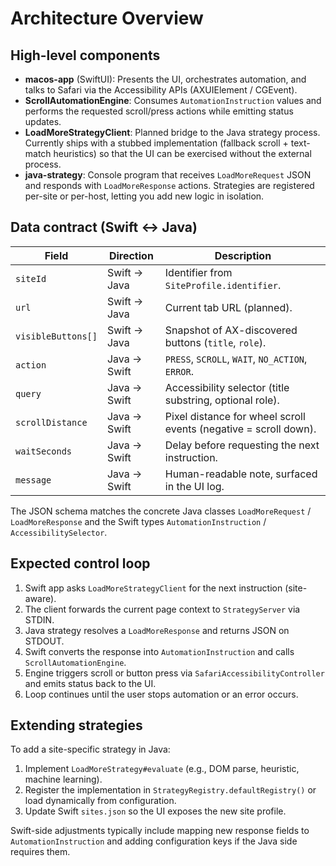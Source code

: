 # Architecture Overview

## High-level components

- **macos-app** (SwiftUI): Presents the UI, orchestrates automation, and talks to Safari via the Accessibility APIs (AXUIElement / CGEvent).
- **ScrollAutomationEngine**: Consumes `AutomationInstruction` values and performs the requested scroll/press actions while emitting status updates.
- **LoadMoreStrategyClient**: Planned bridge to the Java strategy process. Currently ships with a stubbed implementation (fallback scroll + text-match heuristics) so that the UI can be exercised without the external process.
- **java-strategy**: Console program that receives `LoadMoreRequest` JSON and responds with `LoadMoreResponse` actions. Strategies are registered per-site or per-host, letting you add new logic in isolation.

## Data contract (Swift ↔ Java)

| Field | Direction | Description |
| --- | --- | --- |
| `siteId` | Swift → Java | Identifier from `SiteProfile.identifier`. |
| `url` | Swift → Java | Current tab URL (planned). |
| `visibleButtons[]` | Swift → Java | Snapshot of AX-discovered buttons (`title`, `role`). |
| `action` | Java → Swift | `PRESS`, `SCROLL`, `WAIT`, `NO_ACTION`, `ERROR`. |
| `query` | Java → Swift | Accessibility selector (title substring, optional role). |
| `scrollDistance` | Java → Swift | Pixel distance for wheel scroll events (negative = scroll down). |
| `waitSeconds` | Java → Swift | Delay before requesting the next instruction. |
| `message` | Java → Swift | Human-readable note, surfaced in the UI log. |

The JSON schema matches the concrete Java classes `LoadMoreRequest` / `LoadMoreResponse` and the Swift types `AutomationInstruction` / `AccessibilitySelector`.

## Expected control loop

1. Swift app asks `LoadMoreStrategyClient` for the next instruction (site-aware).
2. The client forwards the current page context to `StrategyServer` via STDIN.
3. Java strategy resolves a `LoadMoreResponse` and returns JSON on STDOUT.
4. Swift converts the response into `AutomationInstruction` and calls `ScrollAutomationEngine`.
5. Engine triggers scroll or button press via `SafariAccessibilityController` and emits status back to the UI.
6. Loop continues until the user stops automation or an error occurs.

## Extending strategies

To add a site-specific strategy in Java:

1. Implement `LoadMoreStrategy#evaluate` (e.g., DOM parse, heuristic, machine learning).
2. Register the implementation in `StrategyRegistry.defaultRegistry()` or load dynamically from configuration.
3. Update Swift `sites.json` so the UI exposes the new site profile.

Swift-side adjustments typically include mapping new response fields to `AutomationInstruction` and adding configuration keys if the Java side requires them.
